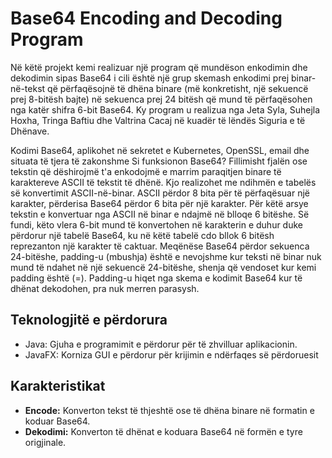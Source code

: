 # Base64 Encoding and Decoding Program

Në këtë projekt kemi realizuar një program që mundëson enkodimin dhe dekodimin sipas Base64 i cili është një grup skemash enkodimi 
prej binar-në-tekst që përfaqësojnë të dhëna binare (më konkretisht, një sekuencë prej 8-bitësh bajte) në sekuenca prej 24 bitësh 
që mund të përfaqësohen nga katër shifra 6-bit Base64. Ky program u realizua nga Jeta Syla, Suhejla Hoxha, Tringa Baftiu dhe Valtrina Cacaj 
në kuadër të lëndës Siguria e të Dhënave.

Kodimi Base64, aplikohet në sekretet e Kubernetes, OpenSSL, email dhe situata të tjera të zakonshme
Si funksionon Base64?
Fillimisht fjalën ose tekstin që dëshirojmë t'a enkodojmë e marrim paraqitjen binare të karaktereve ASCII të tekstit të dhënë. Kjo realizohet me ndihmën e tabelës së konvertimit ASCII-në-binar.
ASCII përdor 8 bita për të përfaqësuar një karakter, përderisa Base64 përdor 6 bita për një karakter. Për këtë arsye tekstin e konvertuar nga ASCII në binar e ndajmë në blloqe 6 bitëshe.
Së fundi, këto vlera 6-bit mund të konvertohen në karakterin e duhur duke përdorur një tabelë Base64, ku në këtë tabelë cdo bllok 6 bitësh reprezanton një karakter të caktuar.
Meqënëse Base64 përdor sekuenca 24-bitëshe, padding-u (mbushja) është e nevojshme kur teksti në binar nuk mund të ndahet në një sekuencë 24-bitëshe, shenja që vendoset kur kemi padding është (=).
Padding-u hiqet nga skema e kodimit Base64 kur të dhënat dekodohen, pra nuk merren parasysh.

## Teknologjitë e përdorura

- Java: Gjuha e programimit e përdorur për të zhvilluar aplikacionin.
- JavaFX: Korniza GUI e përdorur për krijimin e ndërfaqes së përdoruesit

## Karakteristikat

- **Encode:** Konverton tekst të thjeshtë ose të dhëna binare në formatin e koduar Base64.
- **Dekodimi:** Konverton të dhënat e koduara Base64 në formën e tyre origjinale.
